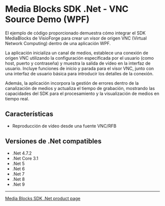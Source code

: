 # Media Blocks SDK .Net - VNC Source Demo (WPF)

El ejemplo de código proporcionado demuestra cómo integrar el SDK MediaBlocks de VisioForge para crear un visor de origen VNC (Virtual Network Computing) dentro de una aplicación WPF.

La aplicación inicializa un canal de medios, establece una conexión de origen VNC utilizando la configuración especificada por el usuario (como host, puerto y contraseña) y muestra la salida de vídeo en la interfaz de usuario. Incluye funciones de inicio y parada para el visor VNC, junto con una interfaz de usuario básica para introducir los detalles de la conexión.

Además, la aplicación incorpora la gestión de errores dentro de la canalización de medios y actualiza el tiempo de grabación, mostrando las capacidades del SDK para el procesamiento y la visualización de medios en tiempo real.

## Características

- Reproducción de vídeo desde una fuente VNC/RFB

## Versiones de .Net compatibles

- .Net 4.7.2
- .Net Core 3.1
- .Net 5
- .Net 6
- .Net 7
- .Net 8
- .Net 9

---

[Media Blocks SDK .Net product page](https://www.visioforge.com/media-blocks-sdk)
